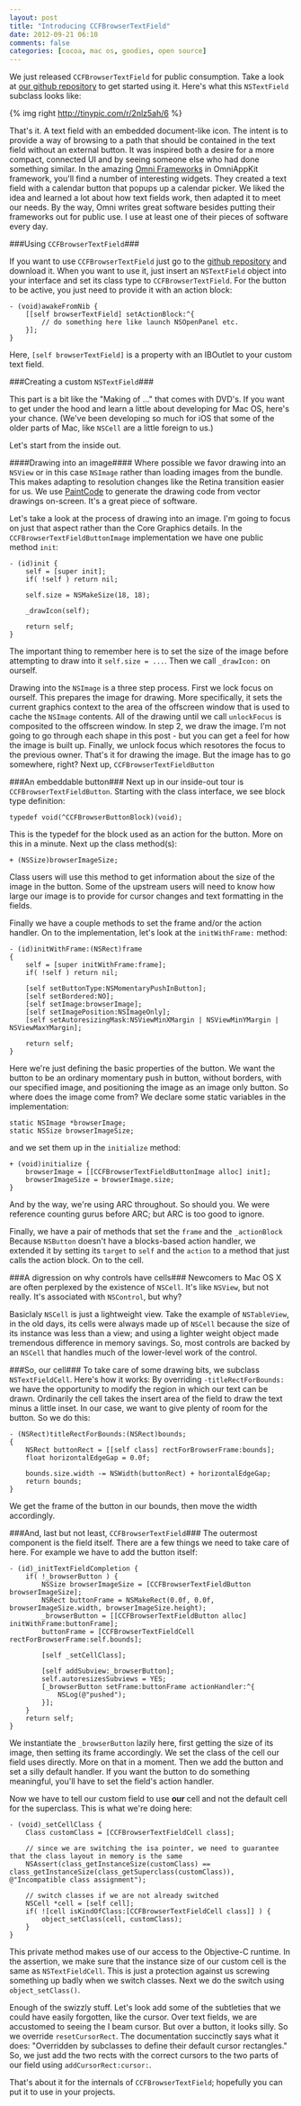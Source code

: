 ```yaml
---
layout: post
title: "Introducing CCFBrowserTextField"
date: 2012-09-21 06:10
comments: false
categories: [cocoa, mac os, goodies, open source]
---
```

We just released `CCFBrowserTextField` for public consumption.  Take a look at [our github repository](https://github.com/cocoa-factory/CCFBrowserTextField) to get started using it.  Here's what this `NSTextField` subclass looks like:

{% img right http://tinypic.com/r/2nlz5ah/6 %}

That's it.  A text field with an embedded document-like icon.  The intent is to provide a way of browsing to a path that should be contained in the text field without an external button.  It was inspired both a desire for a more compact, connected UI and by seeing someone else who had done something similar.  In the amazing [Omni Frameworks](https://github.com/omnigroup/OmniGroup) in OmniAppKit framework, you'll find a number of interesting widgets.  They created a text field with a calendar button that popups up a calendar picker.  We liked the idea and learned a lot about how text fields work, then adapted it to meet our needs.  By the way, Omni writes great software besides putting their frameworks out for public use.  I use at least one of their pieces of software every day.

###Using `CCFBrowserTextField`###

If you want to use `CCFBrowserTextField` just go to the [github repository](https://github.com/cocoa-factory/CCFBrowserTextField) and download it.  When you want to use it, just insert an `NSTextField` object into your interface and set its class type to `CCFBrowserTextField`.  For the button to be active, you just need to provide it with an action block:

``` objc
- (void)awakeFromNib {
    [[self browserTextField] setActionBlock:^{
        // do something here like launch NSOpenPanel etc.
    }];
}
```

Here, `[self browserTextField]` is a property with an IBOutlet to your custom text field.

###Creating a custom `NSTextField`###

This part is a bit like the "Making of ..." that comes with DVD's.  If you want to get under the hood and learn a little about developing for Mac OS, here's your chance.  (We've been developing so much for iOS that some of the older parts of Mac, like `NSCell` are a little foreign to us.)

Let's start from the inside out.  

####Drawing into an image####
Where possible we favor drawing into an `NSView` or in this case `NSImage` rather than loading images from the bundle.  This makes adapting to resolution changes like the Retina transition easier for us.  We use [PaintCode](http://www.paintcodeapp.com/) to generate the drawing code from vector drawings on-screen.  It's a great piece of software.

Let's take a look at the process of drawing into an image.  I'm going to focus on just that aspect rather than the Core Graphics details.  In the `CCFBrowserTextFieldButtonImage` implementation we have one public method `init`:

``` objc
- (id)init {
    self = [super init];
    if( !self ) return nil;
    
    self.size = NSMakeSize(18, 18);
    
    _drawIcon(self);
    
    return self;
}
```
The important thing to remember here is to set the size of the image before attempting to draw into it `self.size = ...`.  Then we call `_drawIcon:` on ourself.  

Drawing into the `NSImage` is a three step process.  First we lock focus on ourself.  This prepares the image for drawing.  More specifically, it sets the current graphics context to the area of the offscreen window that is used to cache the `NSImage` contents.  All of the drawing until we call `unlockFocus` is composited to the offscreen window.  In step 2, we draw the image.  I'm not going to go through each shape in this post - but you can get a feel for how the image is built up.  Finally, we unlock focus which resotores the focus to the previous owner.  That's it for drawing the image.  But the image has to go somewhere, right?  Next up, `CCFBrowserTextFieldButton`

###An embeddable button###
Next up in our inside-out tour is `CCFBrowserTextFieldButton`.  Starting with the class interface, we see block type definition:

```objc 
typedef void(^CCFBrowserButtonBlock)(void);
```
This is the typedef for the block used as an action for the button.  More on this in a minute.  Next up the class method(s):

``` objc
+ (NSSize)browserImageSize;
```
Class users will use this method to get information about the size of the image in the button.  Some of the upstream users will need to know how large our image is to provide for cursor changes and text formatting in the fields.  

Finally we have a couple methods to set the frame and/or the action handler.  On to the implementation, let's look at the `initWithFrame:` method:

```obc
- (id)initWithFrame:(NSRect)frame
{
    self = [super initWithFrame:frame];
    if( !self ) return nil;
    
    [self setButtonType:NSMomentaryPushInButton];
    [self setBordered:NO];
    [self setImage:browserImage];
    [self setImagePosition:NSImageOnly];
    [self setAutoresizingMask:NSViewMinXMargin | NSViewMinYMargin | NSViewMaxYMargin];
    
    return self;
}
```
Here we're just defining the basic properties of the button.  We want the button to be an ordinary momentary push in button, without borders, with our specified image, and positioning the image as an image only button.  So where does the image come from?  We declare some static variables in the implementation:

``` objc
static NSImage *browserImage;
static NSSize browserImageSize;
```

and we set them up in the `initialize` method:

``` objc
+ (void)initialize {
    browserImage = [[CCFBrowserTextFieldButtonImage alloc] init];
    browserImageSize = browserImage.size;
}
```

And by the way, we're using ARC throughout.  So should you.  We were reference counting  gurus before ARC; but ARC is too good to ignore.  

Finally, we have a pair of methods that set the `frame` and the `_actionBlock`  Because `NSButton` doesn't have a blocks-based action handler, we extended it by setting its `target` to `self` and the `action` to a method that just calls the action block.  On to the cell.

###A digression on why controls have cells###
Newcomers to Mac OS X are often perplexed by the existence of `NSCell`.  It's like `NSView`, but not really.  It's associated with `NSControl`, but why?

Basiclaly `NSCell` is just a lightweight view.  Take the example of `NSTableView`, in the old days, its cells were always made up of `NSCell` because the size of its instance was less than a view; and using a lighter weight object made tremendous difference in memory savings.  So, most controls are backed by an `NSCell` that handles much of the lower-level work of the control.

###So, our cell###
To take care of some drawing bits, we subclass `NSTextFieldCell`.  Here's how it works:  By overriding `-titleRectForBounds:` we have the opportunity to modify the region in which our text can be drawn.  Ordinarily the cell takes the insert area of the field to draw the text minus a little inset.  In our case, we want to give plenty of room for the button.  So we do this:

``` objc
- (NSRect)titleRectForBounds:(NSRect)bounds;
{
    NSRect buttonRect = [[self class] rectForBrowserFrame:bounds];
    float horizontalEdgeGap = 0.0f;
    
    bounds.size.width -= NSWidth(buttonRect) + horizontalEdgeGap;
    return bounds;
}
```
We get the frame of the button in our bounds, then move the width accordingly.  

###And, last but not least, `CCFBrowserTextField`###
The outermost component is the field itself.  There are a few things we need to take care of here.  For example we have to add the button itself:

```objc
- (id)_initTextFieldCompletion {
    if( !_browserButton ) {
        NSSize browserImageSize = [CCFBrowserTextFieldButton browserImageSize];
        NSRect buttonFrame = NSMakeRect(0.0f, 0.0f, browserImageSize.width, browserImageSize.height);
        _browserButton = [[CCFBrowserTextFieldButton alloc] initWithFrame:buttonFrame];
        buttonFrame = [CCFBrowserTextFieldCell rectForBrowserFrame:self.bounds];
        
        [self _setCellClass];
        
        [self addSubview:_browserButton];
        self.autoresizesSubviews = YES;
        [_browserButton setFrame:buttonFrame actionHandler:^{
            NSLog(@"pushed");
        }];
    }
    return self;
}
```

We instantiate the `_browserButton` lazily here, first getting the size of its image, then setting its frame accordingly.  We set the class of the cell our field uses directly.  More on that in a moment.  Then we add the button and set a silly default handler.  If you want the button to do something meaningful, you'll have to set the field's action handler.

Now we have to tell our custom field to use **our** cell and not the default cell for the superclass.  This is what we're doing here:

``` objc
- (void)_setCellClass {
    Class customClass = [CCFBrowserTextFieldCell class];
    
    // since we are switching the isa pointer, we need to guarantee that the class layout in memory is the same
    NSAssert(class_getInstanceSize(customClass) == class_getInstanceSize(class_getSuperclass(customClass)), @"Incompatible class assignment");
    
    // switch classes if we are not already switched
    NSCell *cell = [self cell];
    if( ![cell isKindOfClass:[CCFBrowserTextFieldCell class]] ) {
        object_setClass(cell, customClass);
    }
}

```

This private method makes use of our access to the Objective-C runtime.  In the assertion, we make sure that the instance size of our custom cell is the same as `NSTextFieldCell`.  This is just a protection against us screwing something up badly when we switch classes.  Next we do the switch using `object_setClass()`.

Enough of the swizzly stuff.  Let's look add some of the subtleties that we could have easily forgotten, like the cursor.  Over text fields, we are accustomed to seeing the I beam cursor.  But over a button, it looks silly.  So we override `resetCursorRect`.  The documentation succinctly says what it does:  "Overridden by subclasses to define their default cursor rectangles."  So, we just add the two rects with the correct cursors to the two parts of our field using `addCursorRect:cursor:`.  

That's about it for the internals of `CCFBrowserTextField`; hopefully you can put it to use in your projects. 



